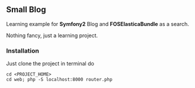 ## Small Blog 

Learning example for **Symfony2** Blog and **FOSElasticaBundle** as a search.

Nothing fancy, just a learning project.

### Installation

Just clone the project in terminal do

```
cd <PROJECT_HOME>
cd web; php -S localhost:8000 router.php
```